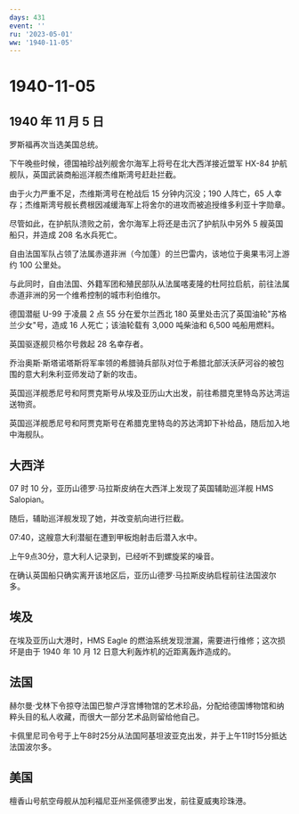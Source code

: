 ```yaml
---
days: 431
event: ''
ru: '2023-05-01'
ww: '1940-11-05'
---
```


# 1940-11-05

## 1940 年 11 月 5 日

罗斯福再次当选美国总统。

下午晚些时候，德国袖珍战列舰舍尔海军上将号在北大西洋接近盟军 HX-84
护航舰队，英国武装商船巡洋舰杰维斯湾号赶赴拦截。

由于火力严重不足，杰维斯湾号在枪战后 15 分钟内沉没；190 人阵亡，65
人幸存；杰维斯湾号舰长费根因减缓海军上将舍尔的进攻而被追授维多利亚十字勋章。

尽管如此，在护航队溃败之前，舍尔海军上将还是击沉了护航队中另外 5
艘英国船只，并造成 208 名水兵死亡。

自由法国军队占领了法属赤道非洲（今加蓬）的兰巴雷内，该地位于奥果韦河上游约
100 公里处。

与此同时，自由法国、外籍军团和殖民部队从法属喀麦隆的杜阿拉启航，前往法属赤道非洲的另一个维希控制的城市利伯维尔。

德国潜艇 U-99 于凌晨 2 点 55 分在爱尔兰西北 180
英里处击沉了英国油轮"苏格兰少女"号，造成 16 人死亡；该油轮载有 3,000
吨柴油和 6,500 吨船用燃料。

英国驱逐舰贝格尔号救起 28 名幸存者。

乔治奥斯·斯塔诺塔斯将军率领的希腊骑兵部队对位于希腊北部沃沃萨河谷的被包围的意大利朱利亚师发动了新的攻击。

英国巡洋舰悉尼号和阿贾克斯号从埃及亚历山大出发，前往希腊克里特岛苏达湾运送物资。

英国巡洋舰悉尼号和阿贾克斯号在希腊克里特岛的苏达湾卸下补给品，随后加入地中海舰队。

## 大西洋

07 时 10 分，亚历山德罗·马拉斯皮纳在大西洋上发现了英国辅助巡洋舰 HMS
Salopian。

随后，辅助巡洋舰发现了她，并改变航向进行拦截。

07:40，这艘意大利潜艇在遭到甲板炮射击后潜入水中。

上午9点30分，意大利人记录到，已经听不到螺旋桨的噪音。

在确认英国船只确实离开该地区后，亚历山德罗·马拉斯皮纳启程前往法国波尔多。

## 埃及

在埃及亚历山大港时，HMS Eagle
的燃油系统发现泄漏，需要进行维修；这次损坏是由于 1940 年 10 月 12
日意大利轰炸机的近距离轰炸造成的。

## 法国

赫尔曼·戈林下令掠夺法国巴黎卢浮宫博物馆的艺术珍品，分配给德国博物馆和纳粹头目的私人收藏，而很大一部分艺术品则留给他自己。

卡佩里尼司令号于上午8时25分从法国阿基坦波亚克出发，并于上午11时15分抵达法国波尔多。

## 美国

檀香山号航空母舰从加利福尼亚州圣佩德罗出发，前往夏威夷珍珠港。